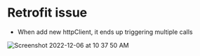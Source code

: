 # Retrofit issue

- When add new httpClient, it ends up triggering multiple calls

![Screenshot 2022-12-06 at 10 37 50 AM](https://user-images.githubusercontent.com/8358882/205957496-7e21202c-9a10-43e4-b169-d2d47b63245b.png)
